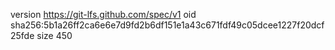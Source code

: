 version https://git-lfs.github.com/spec/v1
oid sha256:5b1a26ff2ca6e6e7d9fd2b6df151e1a43c671fdf49c05dcee1227f20dcf25fde
size 450
